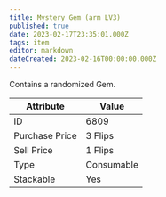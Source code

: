 ```yaml
---
title: Mystery Gem (arm LV3)
published: true
date: 2023-02-17T23:35:01.000Z
tags: item
editor: markdown
dateCreated: 2023-02-16T00:00:00.000Z
---
```


Contains a randomized Gem.

|Attribute|Value|
|-|-|
|ID|6809|
|Purchase Price|3 Flips|
|Sell Price|1 Flips|
|Type|Consumable|
|Stackable|Yes|


